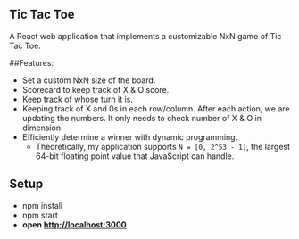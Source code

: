 ## Tic Tac Toe
A React web application that implements a customizable NxN game of Tic Tac Toe.

##Features:
* Set a custom NxN size of the board.
* Scorecard to keep track of X & O score.
* Keep track of whose turn it is.
* Keeping track of X and 0s in each row/column. After each action, we are updating the numbers. It only needs to check number of X & O in dimension.
* Efficiently determine a winner with dynamic programming.
	* Theoretically, my application supports `N = [0, 2^53 - 1]`, the largest 64-bit floating point value that JavaScript can handle.

## Setup
* npm install
* npm start
* __open [http://localhost:3000](http://localhost:3000)__
